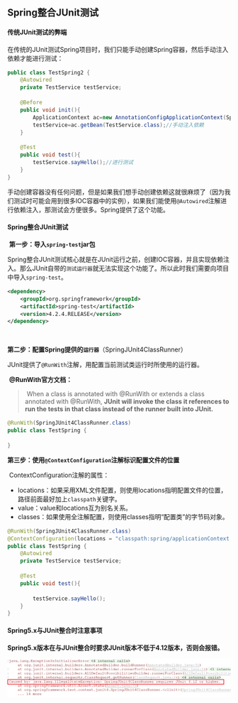 ## Spring整合JUnit测试

#### 传统JUnit测试的弊端

​	在传统的JUnit测试Spring项目时，我们只能手动创建Spring容器，然后手动注入依赖才能进行测试：

```java
public class TestSpring2 {
    @Autowired
    private TestService testService;

    @Before
    public void init(){
        ApplicationContext ac=new AnnotationConfigApplicationContext(SpringConfiguration.class);//手动创建容器
        testService=ac.getBean(TestService.class);//手动注入依赖
    }

    @Test
    public void test(){
        testService.sayHello();//进行测试
    }
}
```

​	手动创建容器没有任何问题，但是如果我们想手动创建依赖这就很麻烦了（因为我们测试时可能会用到很多IOC容器中的实例），如果我们能使用`@Autowired`注解进行依赖注入，那测试会方便很多。Spring提供了这个功能。

#### Spring整合JUnit测试

​	**第一步：导入`spring-test`jar包**

​	Spring整合JUnit测试核心就是在JUnit运行之前，创建IOC容器，并且实现依赖注入。那么JUnit自带的`测试运行器`就无法实现这个功能了。所以此时我们需要向项目中导入`spring-test`。

```xml
<dependency>
    <groupId>org.springframework</groupId>
    <artifactId>spring-test</artifactId>
    <version>4.2.4.RELEASE</version>
</dependency>
```

​	

**第二步：配置Spring提供的`运行器`**（SpringJUnit4ClassRunner）

​	JUnit提供了`@RunWith`注解，用配置当前测试类运行时所使用的运行器。

​		**@RunWith官方文档：**

> ​		When a class is annotated with @RunWith or extends a class annotated with @RunWith, **JUnit will invoke the class it references to run the tests in that class instead of the runner built into JUnit.** 
>

```java
@RunWith(SpringJUnit4ClassRunner.class)
public class TestSpring {
   
}
```



**第三步：使用`@ContextConfiguration`注解标识配置文件的位置**

​	ContextConfiguration注解的属性：

- locations：如果采用XML文件配置，则使用locations指明配置文件的位置，路径前面最好加上`classpath`关键字。
- value：value和locations互为别名关系。
- classes：如果使用全注解配置，则使用classes指明“配置类”的字节码对象。

```java
@RunWith(SpringJUnit4ClassRunner.class)
@ContextConfiguration(locations = "classpath:spring/applicationContext.xml")
public class TestSpring {
    @Autowired
    private TestService testService;

    @Test
    public void test(){

        testService.sayHello();
    }
}
```



#### Spring5.x与JUnit整合时注意事项

​	**Spring5.x版本在与JUnit整合时要求JUnit版本不低于4.12版本，否则会报错。**

![](../images/6.png)

